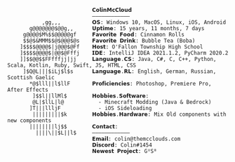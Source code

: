                                𝗖𝗼𝗹𝗶𝗻𝗠𝗰𝗖𝗹𝗼𝘂𝗱                        
                               ———————————— 
               ,gg,,,          𝗢𝗦: Windows 10, MacOS, Linux, iOS, Android
           g@@@@@@@$@@g,,      𝗨𝗽𝘁𝗶𝗺𝗲: 15 years, 11 months, 7 days
         g@@@@$M%$$@@@@@gf     𝗙𝗮𝘃𝗼𝗿𝗶𝘁𝗲 𝗙𝗼𝗼𝗱: Cinnamon Rolls
         $$@$&MMM$$@$@@@$@s    𝗙𝗮𝘃𝗼𝗿𝗶𝘁𝗲 𝗗𝗿𝗶𝗻𝗸: Bubble Tea (Boba)
        ]$$$$@@@@$|j@@@$@Ff    𝗛𝗼𝘀𝘁: O'Fallon Township High School
        ]$$$$@@@@$|@@$@Fffj    𝗜𝗗𝗘: IntelliJ IDEA 2021.1.2, PyCharm 2020.2
        ]]$$@@$$FFfffjj|jj     𝗟𝗮𝗻𝗴𝘂𝗮𝗴𝗲.𝗖𝗦: Java, C#, C, C++, Python, Scala, Kotlin, Ruby, Swift, JS, HTML, CSS
         ]$Q@L|||$iLj$l$s      𝗟𝗮𝗻𝗴𝘂𝗮𝗴𝗲.𝗥𝗟: English, German, Russian, Scottish Gaelic
           *@$lll||l$llF       𝗣𝗿𝗼𝗳𝗶𝗰𝗶𝗲𝗻𝗰𝗶𝗲𝘀: Photoshop, Premiere Pro, After Effects
            ]$$l||llMl$        𝗛𝗼𝗯𝗯𝗶𝗲𝘀.𝗦𝗼𝗳𝘁𝘄𝗮𝗿𝗲: 
            @L|$llL|l@           - Minecraft Modding (Java & Bedrock)
           ]T|||llljF            - iOS Sideloading
            |||||||||$k        𝗛𝗼𝗯𝗯𝗶𝗲𝘀.𝗛𝗮𝗿𝗱𝘄𝗮𝗿𝗲: Mix Old components with new components
           ||||||||lj$$        𝗖𝗼𝗻𝘁𝗮𝗰𝘁:
             ||||\||$L||l$     ————————————
                               𝗘𝗺𝗮𝗶𝗹: colin@themcclouds.com         
                               𝗗𝗶𝘀𝗰𝗼𝗿𝗱: Colin#1454
                               𝗡𝗲𝘄𝗲𝘀𝘁 𝗣𝗿𝗼𝗷𝗲𝗰𝘁: GᵁSᴮ
